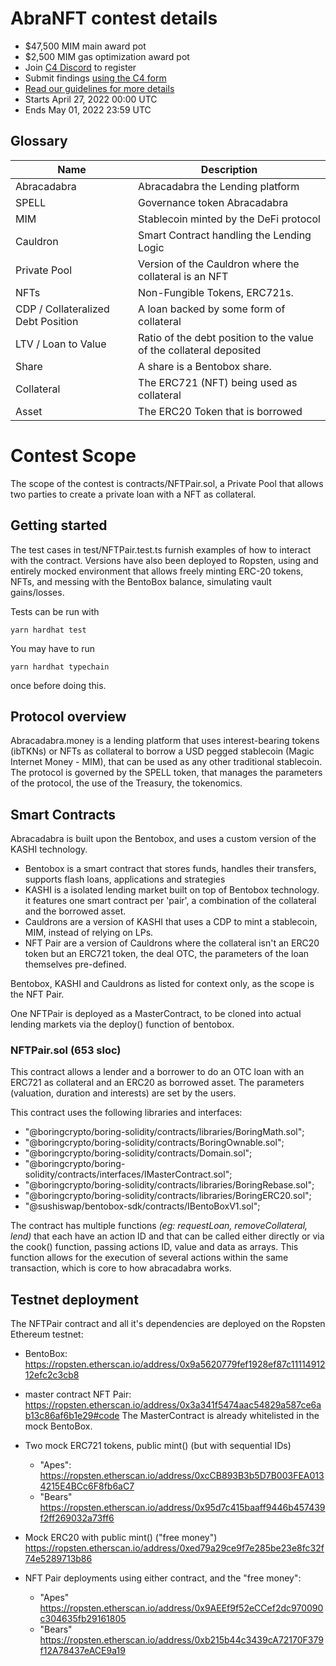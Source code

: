 # AbraNFT contest details
- $47,500 MIM main award pot
- $2,500 MIM gas optimization award pot
- Join [C4 Discord](https://discord.gg/code4rena) to register
- Submit findings [using the C4 form](https://code4rena.com/contests/2022-04-abranft-contest/submit)
- [Read our guidelines for more details](https://docs.code4rena.com/roles/wardens)
- Starts April 27, 2022 00:00 UTC
- Ends May 01, 2022 23:59 UTC

## Glossary

| Name                               | Description                                                         |
| ---------------------------------- | ------------------------------------------------------------------- |
| Abracadabra                        | Abracadabra the Lending platform                                    |
| SPELL                              | Governance token Abracadabra                                        |
| MIM                                | Stablecoin minted by the DeFi protocol                              |
| Cauldron							 | Smart Contract handling the Lending Logic                           |
| Private Pool                       | Version of the Cauldron where the collateral is an NFT              |
| NFTs                               | Non-Fungible Tokens, ERC721s.                                       |
| CDP / Collateralized Debt Position | A loan backed by some form of collateral                            |
| LTV / Loan to Value                | Ratio of the debt position to the value of the collateral deposited |
| Share                              | A share is a Bentobox share.                                        |
| Collateral                         | The ERC721 (NFT) being used as collateral                           |
| Asset                              | The ERC20 Token that is borrowed                                    |



# Contest Scope

The scope of the contest is contracts/NFTPair.sol, a Private Pool that allows two parties to create a private loan with a NFT as collateral.

## Getting started

The test cases in test/NFTPair.test.ts furnish examples of how to interact with the contract. Versions have also been deployed to Ropsten, using and entirely mocked environment that allows freely minting ERC-20 tokens, NFTs, and messing with the BentoBox balance, simulating vault gains/losses.

Tests can be run with

    yarn hardhat test

You may have to run

    yarn hardhat typechain

once before doing this.

## Protocol overview

Abracadabra.money is a lending platform that uses interest-bearing tokens (ibTKNs) or NFTs as collateral to borrow a USD pegged stablecoin (Magic Internet Money - MIM), that can be used as any other traditional stablecoin.
The protocol is governed by the SPELL token, that manages the parameters of the protocol, the use of the Treasury, the tokenomics.


## Smart Contracts

Abracadabra is built upon the Bentobox, and uses a custom version of the KASHI technology.
- Bentobox is a smart contract that stores funds, handles their transfers, supports flash loans, applications and strategies
- KASHI is a isolated lending market built on top of Bentobox technology. it features one smart contract per 'pair', a combination of the collateral and the borrowed asset.
- Cauldrons are a version of KASHI that uses a CDP to mint a stablecoin, MIM, instead of relying on LPs.
- NFT Pair are a version of Cauldrons where the collateral isn't an ERC20 token but an ERC721 token, the deal OTC, the parameters of the loan themselves pre-defined.

Bentobox, KASHI and Cauldrons as listed for context only, as the scope is the NFT Pair.

One NFTPair is deployed as a MasterContract, to be cloned into actual lending markets via the deploy() function of bentobox.

### NFTPair.sol (653 sloc)

This contract allows a lender and a borrower to do an OTC loan with an ERC721 as collateral and an ERC20 as borrowed asset. The parameters (valuation, duration and interests) are set by the users. 

This contract uses the following libraries and interfaces:
- "@boringcrypto/boring-solidity/contracts/libraries/BoringMath.sol";
- "@boringcrypto/boring-solidity/contracts/BoringOwnable.sol";
- "@boringcrypto/boring-solidity/contracts/Domain.sol";
- "@boringcrypto/boring-solidity/contracts/interfaces/IMasterContract.sol";
- "@boringcrypto/boring-solidity/contracts/libraries/BoringRebase.sol";
- "@boringcrypto/boring-solidity/contracts/libraries/BoringERC20.sol";
- "@sushiswap/bentobox-sdk/contracts/IBentoBoxV1.sol";


The contract has multiple functions _(eg: requestLoan, removeCollateral, lend)_ that each have an action ID and that can be called either directly or via the cook() function, passing actions ID, value and data as arrays. This function allows for the execution of several actions within the same transaction, which is core to how abracadabra works.

## Testnet deployment

The NFTPair contract and all it's dependencies are deployed on the Ropsten Ethereum testnet:

- BentoBox: https://ropsten.etherscan.io/address/0x9a5620779fef1928ef87c1111491212efc2c3cb8

- master contract NFT Pair: https://ropsten.etherscan.io/address/0x3a341f5474aac54829a587ce6ab13c86af6b1e29#code
The MasterContract is already whitelisted in the mock BentoBox.

- Two mock ERC721 tokens, public mint() (but with sequential IDs)
    - "Apes":
    https://ropsten.etherscan.io/address/0xcCB893B3b5D7B003FEA0134215E4BCc6F8fb6aC7
    - "Bears"
    https://ropsten.etherscan.io/address/0x95d7c415baaff9446b457439f2ff269032a73ff6

- Mock ERC20 with public mint() ("free money")
    https://ropsten.etherscan.io/address/0xed79a29ce9f7e285be23e8fc32f74e5289713b86

- NFT Pair deployments using either contract, and the "free money":
    - "Apes"
      https://ropsten.etherscan.io/address/0x9AEEf9f52eCCef2dc970090c304635fb29161805
    - "Bears"
      https://ropsten.etherscan.io/address/0xb215b44c3439cA72170F379f12A78437eACE9a19

